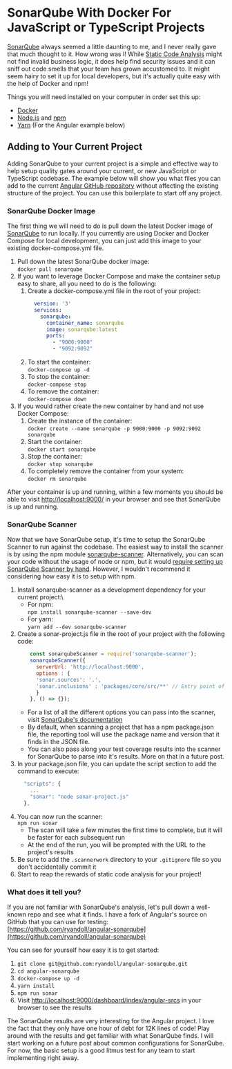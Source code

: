 
# SonarQube With Docker For JavaScript or TypeScript Projects
[SonarQube](https://www.sonarqube.org/) always seemed a little daunting to me, and I never really gave that much thought to it. How wrong was I! While [Static Code Analysis](https://www.owasp.org/index.php/Static_Code_Analysis) might not find invalid business logic, it does help find security issues and it can sniff out code smells that your team has grown accustomed to. It might seem hairy to set it up for local developers, but it's actually quite easy with the help of Docker and npm!

Things you will need installed on your computer in order set this up:
- [Docker](https://www.docker.com/)
- [Node.js](https://nodejs.org/en/) and [npm](https://www.npmjs.com/get-npm)
- [Yarn](https://yarnpkg.com/en/) (For the Angular example below)

## Adding to Your Current Project
Adding SonarQube to your current project is a simple and effective way to help setup quality gates around your current, or new JavaScript or TypeScript codebase. The example below will show you what files you can add to the current [Angular GitHub repository](https://github.com/angular/angular) without affecting the existing structure of the project. You can use this boilerplate to start off any project.

### SonarQube Docker Image
The first thing we will need to do is pull down the latest Docker image of [SonarQube](https://www.sonarqube.org/) to run locally. If you currently are using Docker and Docker Compose for local development, you can just add this image to your existing docker-compose.yml file.

1. Pull down the latest SonarQube docker image:\
`docker pull sonarqube`
2. If you want to leverage Docker Compose and make the container setup easy to share, all you need to do is the following: 
    1. Create a docker-compose.yml file in the root of your project:
        ```yml
          version: '3'
          services:
            sonarqube:
              container_name: sonarqube
              image: sonarqube:latest
              ports:
                - "9000:9000"
                - "9092:9092"
        ```
    2. To start the container:\
    `docker-compose up -d`
    3. To stop the container:\
    `docker-compose stop`
    4. To remove the container:\
    `docker-compose down`
3. If you would rather create the new container by hand and not use Docker Compose:
    1. Create the instance of the container:\
      `docker create --name sonarqube -p 9000:9000 -p 9092:9092 sonarqube`
    2. Start the container:\
      `docker start sonarqube`
    3. Stop the container:\
      `docker stop sonarqube`
    4. To completely remove the container from your system:\
      `docker rm sonarqube`

After your container is up and running, within a few moments you should be able to visit [http://localhost:9000/](http://localhost:9000/) in your browser and see that SonarQube is up and running.

### SonarQube Scanner
Now that we have SonarQube setup, it's time to setup the SonarQube Scanner to run against the codebase. The easiest way to install the scanner is by using the npm module [sonarqube-scanner](https://github.com/bellingard/sonar-scanner-npm). Alternatively, you can scan your code without the usage of node or npm, but it would [require setting up SonarQube Scanner by hand](https://docs.sonarqube.org/display/SCAN/Analyzing+with+SonarQube+Scanner). However, I wouldn't recommend it considering how easy it is to setup with npm.

1. Install sonarqube-scanner as a development dependency for your current project:\
    - For npm:\
        `npm install sonarqube-scanner --save-dev`
    - For yarn:\
        `yarn add --dev sonarqube-scanner`
2. Create a sonar-project.js file in the root of your project with the following code:
    ```javascript
        const sonarqubeScanner = require('sonarqube-scanner');
        sonarqubeScanner({
          serverUrl: 'http://localhost:9000',
          options : {
          'sonar.sources': '.',
          'sonar.inclusions' : 'packages/core/src/**' // Entry point of your code
          }
        }, () => {});
    ```
    - For a list of all the different options you can pass into the scanner, visit [SonarQube's documentation](https://docs.sonarqube.org/display/SONAR/Analysis+Parameters)
    - By default, when scanning a project that has a npm package.json file, the reporting tool will use the package name and version that it finds in the JSON file.
    - You can also pass along your test coverage results into the scanner for SonarQube to parse into it's results.  More on that in a future post.
3. In your package.json file, you can update the script section to add the command to execute:
    ```javascript
      "scripts": {
        ...
        "sonar": "node sonar-project.js"
      },
    ```
4. You can now run the scanner:\
    `npm run sonar`
    - The scan will take a few minutes the first time to complete, but it will be faster for each subsequent run
    - At the end of the run, you will be prompted with the URL to the project's results
5. Be sure to add the `.scannerwork` directory to your `.gitignore` file so you don't accidentally commit it
6. Start to reap the rewards of static code analysis for your project!

### What does it tell you?
If you are not familiar with SonarQube's analysis, let's pull down a well-known repo and see what it finds. I have a fork of Angular's source on GitHub that you can use for testing:\
[https://github.com/ryandoll/angular-sonarqube](https://github.com/ryandoll/angular-sonarqube)

You can see for yourself how easy it is to get started:

1. `git clone git@github.com:ryandoll/angular-sonarqube.git`
2. `cd angular-sonarqube`
3. `docker-compose up -d`
4. `yarn install`
5. `npm run sonar`
6. Visit [http://localhost:9000/dashboard/index/angular-srcs](http://localhost:9000/dashboard/index/angular-srcs) in your browser to see the results

The SonarQube results are very interesting for the Angular project. I love the fact that they only have one hour of debt for 12K lines of code! Play around with the results and get familiar with what SonarQube finds.  I will start working on a future post about common configurations for SonarQube.  For now, the basic setup is a good litmus test for any team to start implementing right away. 